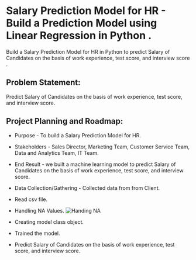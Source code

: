 # Salary Prediction Model for HR - Build a Prediction Model using Linear Regression in Python .

Build a Salary Prediction Model for HR in Python to predict Salary of Candidates on the basis of work experience, test score, and interview score .


## Problem Statement:
Predict Salary of Candidates on the basis of work experience, test score, and interview score.

## Project Planning and Roadmap:

- Purpose - To build a Salary Prediction Model for HR.

- Stakeholders - Sales Director, Marketing Team, Customer Service Team, Data and Analytics Team, IT Team. 

- End Result - we built a machine learning model to predict Salary of Candidates on the basis of work experience, test score, and interview score.

- Data Collection/Gathering - Collected data from from Client. 

- Read csv file.

- Handling NA Values.
![Handing NA](https://user-images.githubusercontent.com/122977758/227775621-7c96c477-dd50-489e-8f77-d3dfce013a18.png)

- Creating model class object.

- Trained the model.

- Predict Salary of Candidates on the basis of work experience, test score, and interview score.



